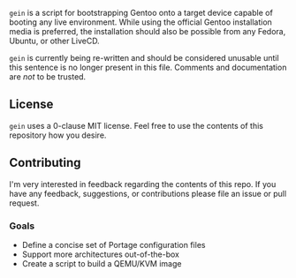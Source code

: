 `gein` is a script for bootstrapping Gentoo onto a target device capable
of booting any live environment. While using the official Gentoo
installation media is preferred, the installation should also be
possible from any Fedora, Ubuntu, or other LiveCD.

`gein` is currently being re-written and should be considered unusable
until this sentence is no longer present in this file. Comments and
documentation are _not_ to be trusted.


## License

`gein` uses a 0-clause MIT license. Feel free to use the contents of
this repository how you desire.


## Contributing

I'm very interested in feedback regarding the contents of this repo. If
you have any feedback, suggestions, or contributions please file an
issue or pull request.

### Goals
* Define a concise set of Portage configuration files
* Support more architectures out-of-the-box
* Create a script to build a QEMU/KVM image
